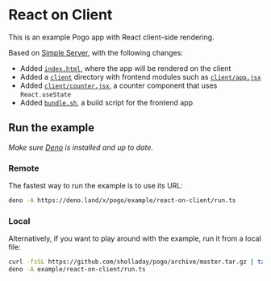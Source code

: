 # React on Client

This is an example Pogo app with React client-side rendering.

Based on [Simple Server](../simple-server), with the following changes:
 - Added [`index.html`](./index.html), where the app will be rendered on the client
 - Added a [`client`](./client) directory with frontend modules such as [`client/app.jsx`](./client/app.jsx)
 - Added [`client/counter.jsx`](./client/counter.jsx), a counter component that uses `React.useState`
 - Added [`bundle.sh`](./bundle.sh), a build script for the frontend app

## Run the example

*Make sure [Deno](https://deno.land/) is installed and up to date.*

### Remote

The fastest way to run the example is to use its URL:

```sh
deno -A https://deno.land/x/pogo/example/react-on-client/run.ts
```

### Local

Alternatively, if you want to play around with the example, run it from a local file:

```sh
curl -fsSL https://github.com/sholladay/pogo/archive/master.tar.gz | tar -xz --strip-components=1 'pogo-master/example'
deno -A example/react-on-client/run.ts
```
